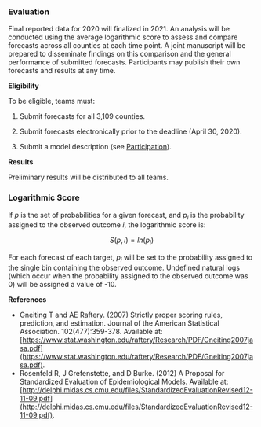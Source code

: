 ### Evaluation

Final reported data for 2020 will finalized in 2021. An analysis will be conducted using the average logarithmic score to assess and compare forecasts across all counties at each time point. A joint manuscript will be prepared to disseminate findings on this comparison and the general performance of submitted forecasts. Participants may publish their own forecasts and results at any time.

**Eligibility**

To be eligible, teams must:

1.	Submit forecasts for all 3,109 counties.

2.	Submit forecasts electronically prior to the deadline (April 30, 2020).

3.	Submit a model description (see [Participation](Participation.md)).

**Results**

Preliminary results will be distributed to all teams. 

### Logarithmic Score

If $p$ is the set of probabilities for a given forecast, and $p_i$ is the probability assigned to the observed outcome $i$, the logarithmic score is:

$$S(p, i) = ln(p_i)$$

For each forecast of each target, $p_i$ will be set to the probability assigned to the single bin containing the observed outcome. Undefined natural logs (which occur when the probability assigned to the observed outcome was 0) will be assigned a value of -10.

**References**

*	Gneiting T and AE Raftery. (2007) Strictly proper scoring rules, prediction, and estimation. Journal of the American Statistical Association. 102(477):359-378. Available at: [https://www.stat.washington.edu/raftery/Research/PDF/Gneiting2007jasa.pdf](https://www.stat.washington.edu/raftery/Research/PDF/Gneiting2007jasa.pdf).
*	Rosenfeld R, J Grefenstette, and D Burke. (2012) A Proposal for Standardized Evaluation of Epidemiological Models. Available at: [http://delphi.midas.cs.cmu.edu/files/StandardizedEvaluationRevised12-11-09.pdf](http://delphi.midas.cs.cmu.edu/files/StandardizedEvaluationRevised12-11-09.pdf).
